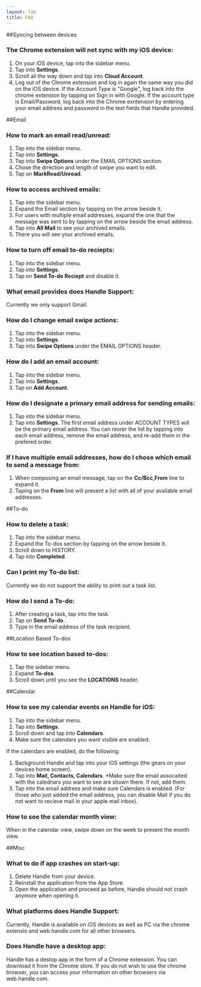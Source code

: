 ```yaml
---
layout: faq
title: FAQ
---
```

##Syncing between devices

### The Chrome extension will not sync with my iOS device:

1. On your iOS device, tap into the sidebar menu.
2. Tap into **Settings**.
3. Scroll all the way down and tap into **Cloud Account**.
4. Log out of the Chrome extension and log in again the same way you did on the iOS device. If the Account Type is "Google", log back into the chrome extension by tapping on Sign in with Google. If the account type is Email/Password, log back into the Chrome exntension by entering your email address and password in the text fields that Handle provided. 

##Email

### How to mark an email read/unread:

1. Tap into the sidebar menu.
2. Tap into **Settings**.
3. Tap into **Swipe Options** under the EMAIL OPTIONS section.
4. Chose the direction and length of swipe you want to edit.
5. Tap on **MarkRead/Unread**.

### How to access archived emails:

1. Tap into the sidebar menu.
2. Expand the Email section by tapping on the arrow beside it.
3. For users with multiple email addresses, expand the one that the message was sent to by tapping on the arrow beside the email address.
4. Tap into **All Mail** to see your archived emails.
5. There you will see your archived emails.

### How to turn off email to-do reciepts:

1. Tap into the sidebar menu.
1. Tap into **Settings**.
1. Tap on **Send To-do Reciept** and disable it.

### What email provides does Handle Support:

Currently we only support Gmail.

### How do I change email swipe actions:

1. Tap into the sidebar menu.
2. Tap into **Settings**.
3. Tap into **Swipe Options** under the EMAIL OPTIONS header.

### How do I add an email account:

1. Tap into the sidebar menu.
2. Tap into **Settings**.
3. Tap on **Add Account**.

### How do I designate a primary email address for sending emails:

1. Tap into the sidebar menu.
2. Tap into **Settings**.
The first email address under ACCOUNT TYPES will be the primary email address. You can reorer the list by tapping into each email address, remove the email address, and re-add them in the prefered order.

### If I have multiple email addresses, how do I chose which email to send a message from:

1. When composing an email message, tap on the **Cc/Bcc,From** line to expand it.
2. Taping on the **From** line will present a list with all of your available email addresses.

##To-do

### How to delete a task:

1. Tap into the sidebar menu.
2. Expand the To-dos section by tapping on the arrow beside it.
3. Scroll down to HISTORY.
4. Tap into **Completed**.

### Can I print my To-do list:

Currently we do not support the ability to print out a task list.

### How do I send a To-do:

1. After creating a task, tap into the task.
2. Tap on **Send To-do**.
3. Type in the email address of the task recipient.

##Location Based To-dos

### How to see location based to-dos:

1. Tap the sidebar menu.
1. Expand **To-dos**.
1. Scroll down until you see the **LOCATIONS** header.

##Calendar

### How to see my calendar events on Handle for iOS:

1. Tap into the sidebar menu.
2. Tap into **Settings**.
3. Scroll down and tap into **Calendars**.
4. Make sure the calendars you want visible are enabled.

If the calendars are enabled, do the following:

1. Background Handle and tap into your iOS settings (the gears on your devices home screen).
2. Tap into **Mail, Contacts, Calendars**.
  *Make sure the email assocaited with the calednars you want to see are shown there. If not, add them.
4. Tap into the email address and make sure Calendars is enabled. (For those who just added the email address, you can disable Mail if you do not want to recieve mail in your apple mail inbox).

### How to see the calendar month view:

When in the calendar view, swipe down on the week to present the month view.

##Misc

### What to do if app crashes on start-up:

1. Delete Handle from your device.
2. Reinstall the application from the App Store.
3. Open the application and proceed as before, Handle should not crash anymore when opening it.

### What platforms does Handle Support:

Currently, Handle is available on iOS devices as well as PC via the chrome extensio and web.handle.com for all other
browsers.

### Does Handle have a desktop app:

Handle has a destop app in the form of a Chrome extension. You can download it from the Chrome store. If you do not wish to use the chrome browser, you can access your information on other browsers via web.handle.com.

